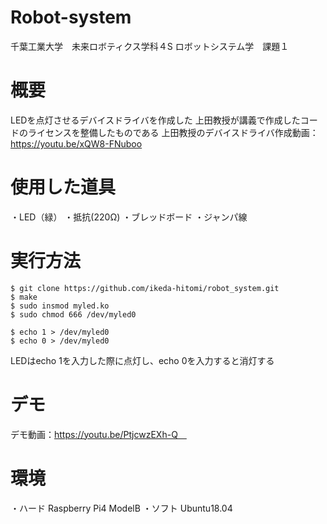 # Robot-system
千葉工業大学　未来ロボティクス学科４S
ロボットシステム学　課題１

# 概要
LEDを点灯させるデバイスドライバを作成した
上田教授が講義で作成したコードのライセンスを整備したものである
上田教授のデバイスドライバ作成動画：https://youtu.be/xQW8-FNuboo

# 使用した道具
・LED（緑）
・抵抗(220Ω)
・ブレッドボード
・ジャンパ線

# 実行方法
```
$ git clone https://github.com/ikeda-hitomi/robot_system.git
$ make
$ sudo insmod myled.ko
$ sudo chmod 666 /dev/myled0
```
```
$ echo 1 > /dev/myled0
$ echo 0 > /dev/myled0
```
LEDはecho 1を入力した際に点灯し、echo 0を入力すると消灯する

# デモ
デモ動画：https://youtu.be/PtjcwzEXh-Q　

# 環境
・ハード Raspberry Pi4 ModelB
・ソフト Ubuntu18.04






